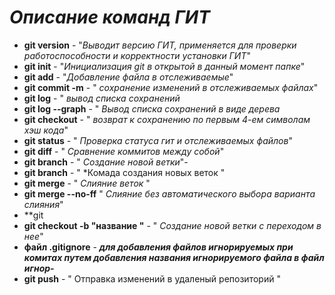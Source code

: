 # _**Описание команд ГИТ**_
* **git version** - "*Выводит версию ГИТ, применяется для проверки работоспособности и корректности установки ГИТ*"
* **git init** - "*Инициализация git в открытой в данный момент папке*"
* **git add** - "*Добавление файла в отслеживаемые*"
* **git commit -m** - " *сохранение изменений в отслеживаемых файлах*"
* **git log** - " *вывод списка сохранений*
* **git log --graph** - " *Вывод списка сохранений в виде дерева*
* **git checkout** - " *возврат к сохранению по первым 4-ем символам хэш кода*"
* **git status** - " *Проверка статуса гит и отслеживаемых файлов*"
* **git diff** - " *Сравнение коммитов между собой*"
* **git branch** - " *Создание новой ветки*"-
* **git branch** - " *Комада создания новых веток "
* **git merge** - " *Слияние веток* "
* **git merge --no-ff** " *Слияние без автоматического выбора варианта слияния*"
* **git 
* **git checkout -b "название "** - " *Создание новой ветки с переходом в нее*"
* **файл .gitignore** - _**для добавления файлов игнорируемых при комитах путем добавления названия игнорируемого файла в файл игнор-**_
* **git push** - " Отправка изменений в удаленый репозиторий "

